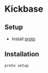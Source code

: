 # Kickbase

## Setup

- Install [proto](https://moonrepo.dev/docs/proto/install)

## Installation

```sh
proto setup
```

##
